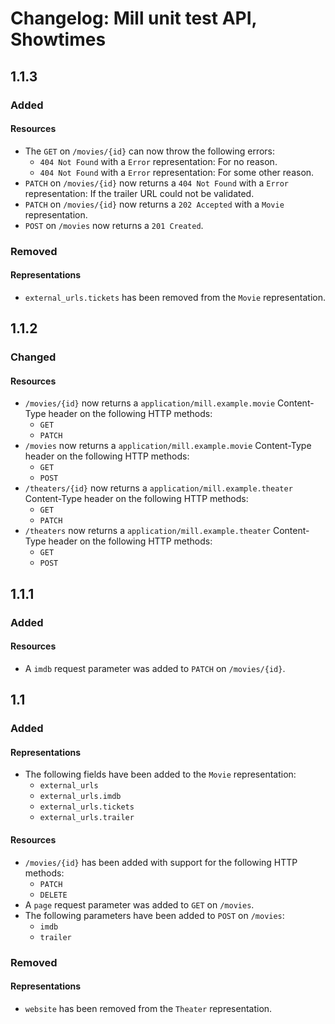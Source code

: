 # Changelog: Mill unit test API, Showtimes

## 1.1.3
### Added
#### Resources
- The `GET` on `/movies/{id}` can now throw the following errors:
    - `404 Not Found` with a `Error` representation: For no reason.
    - `404 Not Found` with a `Error` representation: For some other reason.
- `PATCH` on `/movies/{id}` now returns a `404 Not Found` with a `Error` representation: If the trailer URL could not be validated.
- `PATCH` on `/movies/{id}` now returns a `202 Accepted` with a `Movie` representation.
- `POST` on `/movies` now returns a `201 Created`.

### Removed
#### Representations
- `external_urls.tickets` has been removed from the `Movie` representation.

## 1.1.2
### Changed
#### Resources
- `/movies/{id}` now returns a `application/mill.example.movie` Content-Type header on the following HTTP methods:
    - `GET`
    - `PATCH`
- `/movies` now returns a `application/mill.example.movie` Content-Type header on the following HTTP methods:
    - `GET`
    - `POST`
- `/theaters/{id}` now returns a `application/mill.example.theater` Content-Type header on the following HTTP methods:
    - `GET`
    - `PATCH`
- `/theaters` now returns a `application/mill.example.theater` Content-Type header on the following HTTP methods:
    - `GET`
    - `POST`

## 1.1.1
### Added
#### Resources
- A `imdb` request parameter was added to `PATCH` on `/movies/{id}`.

## 1.1
### Added
#### Representations
- The following fields have been added to the `Movie` representation:
    - `external_urls`
    - `external_urls.imdb`
    - `external_urls.tickets`
    - `external_urls.trailer`

#### Resources
- `/movies/{id}` has been added with support for the following HTTP methods:
    - `PATCH`
    - `DELETE`
- A `page` request parameter was added to `GET` on `/movies`.
- The following parameters have been added to `POST` on `/movies`:
    - `imdb`
    - `trailer`

### Removed
#### Representations
- `website` has been removed from the `Theater` representation.